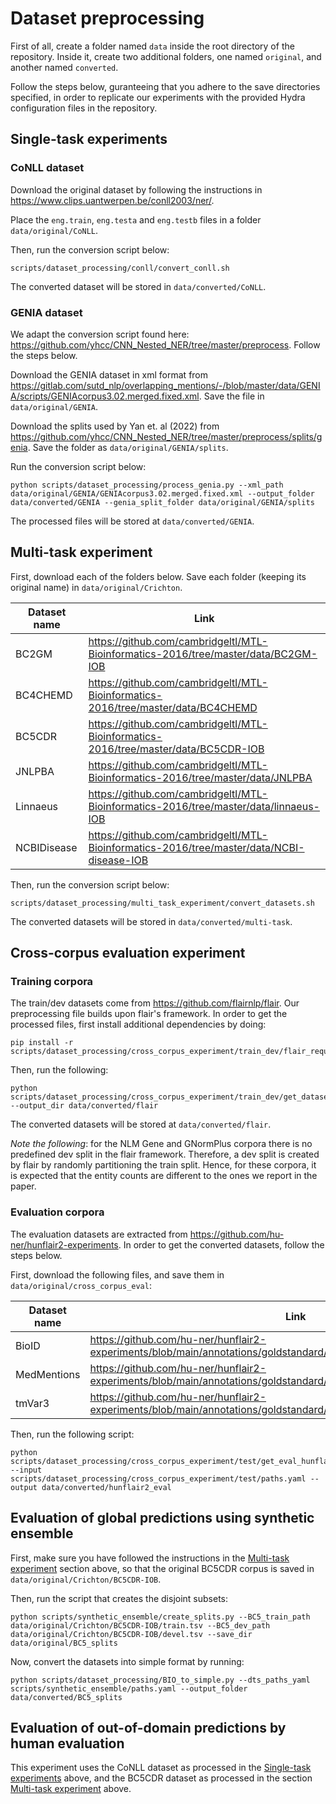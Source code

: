 ﻿# Dataset preprocessing

First of all, create a folder named `data` inside the root directory of the repository. Inside it, create two additional folders, one named `original`, and another named `converted`.

Follow the steps below, guranteeing that you adhere to the save directories specified, in order to replicate our experiments with the provided Hydra configuration files in the repository.

## Single-task experiments

### CoNLL dataset

Download the original dataset by following the instructions in https://www.clips.uantwerpen.be/conll2003/ner/.

Place the `eng.train`, `eng.testa` and `eng.testb` files in a folder `data/original/CoNLL`.

Then, run the conversion script below:

    scripts/dataset_processing/conll/convert_conll.sh

The converted dataset will be stored in `data/converted/CoNLL`.

### GENIA dataset

We adapt the conversion script found here: https://github.com/yhcc/CNN_Nested_NER/tree/master/preprocess. Follow the steps below.

Download the GENIA dataset in xml format from https://gitlab.com/sutd_nlp/overlapping_mentions/-/blob/master/data/GENIA/scripts/GENIAcorpus3.02.merged.fixed.xml. Save the file in `data/original/GENIA`.

Download the splits used by Yan et. al (2022) from https://github.com/yhcc/CNN_Nested_NER/tree/master/preprocess/splits/genia. Save the folder as `data/original/GENIA/splits`.

Run the conversion script below:

    python scripts/dataset_processing/process_genia.py --xml_path data/original/GENIA/GENIAcorpus3.02.merged.fixed.xml --output_folder data/converted/GENIA --genia_split_folder data/original/GENIA/splits

The processed files will be stored at `data/converted/GENIA`.

## Multi-task experiment
First, download each of the folders below. Save each folder (keeping its original name) in `data/original/Crichton`.

|Dataset name  | Link |
|--|--|
|BC2GM   | https://github.com/cambridgeltl/MTL-Bioinformatics-2016/tree/master/data/BC2GM-IOB |
| BC4CHEMD | https://github.com/cambridgeltl/MTL-Bioinformatics-2016/tree/master/data/BC4CHEMD |
| BC5CDR | https://github.com/cambridgeltl/MTL-Bioinformatics-2016/tree/master/data/BC5CDR-IOB |
|JNLPBA | https://github.com/cambridgeltl/MTL-Bioinformatics-2016/tree/master/data/JNLPBA |
| Linnaeus | https://github.com/cambridgeltl/MTL-Bioinformatics-2016/tree/master/data/linnaeus-IOB |
| NCBIDisease |  https://github.com/cambridgeltl/MTL-Bioinformatics-2016/tree/master/data/NCBI-disease-IOB |

Then, run the conversion script below:

    scripts/dataset_processing/multi_task_experiment/convert_datasets.sh


The converted datasets will be stored in `data/converted/multi-task`.


## Cross-corpus evaluation experiment

### Training corpora

The train/dev datasets come from https://github.com/flairnlp/flair. Our preprocessing file builds upon flair's framework. In order to get the processed files, first install additional dependencies by doing:

    pip install -r scripts/dataset_processing/cross_corpus_experiment/train_dev/flair_requirements.txt

Then, run the following:

    python scripts/dataset_processing/cross_corpus_experiment/train_dev/get_datasets_hunflair.py --output_dir data/converted/flair

The converted datasets will be stored at `data/converted/flair`.

*Note the following*: for the NLM Gene and GNormPlus corpora there is no predefined dev split in the flair framework. Therefore, a dev split is created by flair by randomly partitioning the train split. Hence, for these corpora, it is expected that the entity counts are different to the ones we report in the paper.

### Evaluation corpora

The evaluation datasets are extracted from https://github.com/hu-ner/hunflair2-experiments. In order to get the converted datasets, follow the steps below.

First, download the following files, and save them in `data/original/cross_corpus_eval`:

|Dataset name| Link |
|--|--|
| BioID  | https://github.com/hu-ner/hunflair2-experiments/blob/main/annotations/goldstandard/bioid.txt |
| MedMentions| https://github.com/hu-ner/hunflair2-experiments/blob/main/annotations/goldstandard/medmentions_ctd_only_mappable.txt |
|tmVar3 | https://github.com/hu-ner/hunflair2-experiments/blob/main/annotations/goldstandard/tmvar_v3.txt |

Then, run the following script:

    python scripts/dataset_processing/cross_corpus_experiment/test/get_eval_hunflair2.py --input scripts/dataset_processing/cross_corpus_experiment/test/paths.yaml --output data/converted/hunflair2_eval


## Evaluation of global predictions using synthetic ensemble

First, make sure you have followed the instructions in the [Multi-task experiment](#multi-task-experiment) section above, so that the original BC5CDR corpus is saved in `data/original/Crichton/BC5CDR-IOB`.

Then, run the script that creates the disjoint subsets:

    python scripts/synthetic_ensemble/create_splits.py --BC5_train_path data/original/Crichton/BC5CDR-IOB/train.tsv --BC5_dev_path data/original/Crichton/BC5CDR-IOB/devel.tsv --save_dir data/original/BC5_splits

Now, convert the datasets into simple format by running:

    python scripts/dataset_processing/BIO_to_simple.py --dts_paths_yaml scripts/synthetic_ensemble/paths.yaml --output_folder data/converted/BC5_splits


## Evaluation of out-of-domain predictions by human evaluation

This experiment uses the CoNLL dataset as processed in the [Single-task experiments](#conll-dataset) above, and the BC5CDR dataset as processed in the section [Multi-task experiment](#multi-task-experiment) above.
